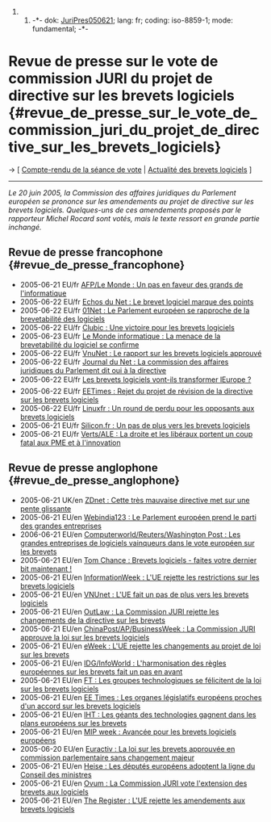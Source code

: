 1.  1.  -\*- dok: [JuriPres050621](JuriPres050621 "wikilink"); lang: fr;
        coding: iso-8859-1; mode: fundamental; -\*-

# Revue de presse sur le vote de commission JURI du projet de directive sur les brevets logiciels {#revue_de_presse_sur_le_vote_de_commission_juri_du_projet_de_directive_sur_les_brevets_logiciels}

-\> \[ [ Compte-rendu de la séance de vote](Juri050620En "wikilink") \|
[ Actualité des brevets logiciels](SwpatcninoFr "wikilink") \]

------------------------------------------------------------------------

*Le 20 juin 2005, la Commission des affaires juridiques du Parlement
européen se prononce sur les amendements au projet de directive sur les
brevets logiciels. Quelques-uns de ces amendements proposés par le
rapporteur Michel Rocard sont votés, mais le texte ressort en grande
partie inchangé.*

## Revue de presse francophone {#revue_de_presse_francophone}

-   2005-06-21 EU/fr [AFP/Le Monde : Un pas en faveur des grands de
    l\'informatique](http://www.lemonde.fr/web/depeches/0,14-0,39-25195974@7-50,0.html "wikilink")
-   2005-06-22 EU/fr [Echos du Net : Le brevet logiciel marque des
    points](http://www.echosdunet.net/news/index.php?id_news=1134 "wikilink")
-   2005-06-22 EU/fr [01Net : Le Parlement européen se rapproche de la
    brevetabilité des
    logiciels](http://www.01net.com/editorial/282217/breves/business-en-bref/ "wikilink")
-   2005-06-22 EU/fr [Clubic : Une victoire pour les brevets
    logiciels](http://www.clubic.com/actualite-20892-europe-une-victoire-pour-les-brevets-logiciels-.html "wikilink")
-   2005-06-23 EU/fr [Le Monde informatique : La menace de la
    brevetabilité du logiciel se
    confirme](http://www.weblmi.com/sections/articles/2005/06/la_menace_de_la_brev/ "wikilink")
-   2005-06-22 EU/fr [VnuNet : Le rapport sur les brevets logiciels
    approuvé](http://www.vnunet.fr/actualite/tpepme_-_business/vie_publique/20050622003 "wikilink")
-   2005-06-22 EU/fr [Journal du Net : La commission des affaires
    juridiques du Parlement dit oui à la
    directive](http://solutions.journaldunet.com/0506/050622_brevets_juri.shtml "wikilink")
-   2005-06-22 EU/fr [Les brevets logiciels vont-ils transformer
    lEurope
    ?](http://www.neteconomie.com/perl/navig.pl/neteconomie/infos/article/20050622162347 "wikilink")
-   2005-06-22 EU/fr [EETimes : Rejet du projet de révision de la
    directive sur les brevets logiciels
    ](http://www.eetimes.fr/bus/news/showArticle.jhtml?articleID=164901902 "wikilink")
-   2005-06-22 EU/fr [Linuxfr : Un round de perdu pour les opposants aux
    brevets
    logiciels](http://linuxfr.org/2005/06/22/19180.html "wikilink")
-   2005-06-21 EU/fr [Silicon.fr : Un pas de plus vers les brevets
    logiciels](http://www.silicon.fr/getarticle.asp?ID=10374 "wikilink")
-   2005-06-21 EU/fr [Verts/ALE : La droite et les libéraux portent un
    coup fatal aux PME et à
    l\'innovation](http://verts-europe-sinople.net/article205.html "wikilink")

## Revue de presse anglophone {#revue_de_presse_anglophone}

-   2005-06-21 UK/en [ZDnet : Cette très mauvaise directive met sur une
    pente
    glissante](http://comment.zdnet.co.uk/other/0,39020682,39185040,00.htm "wikilink")
-   2005-06-21 EU/en [Webindia123 : Le Parlement européen prend le parti
    des grandes
    entreprises](http://news.webindia123.com/news/showdetails.asp?id=90412&n_date=20050622&cat=Business "wikilink")
-   2006-06-21 EU/en [Computerworld/Reuters/Washington Post : Les
    grandes entreprises de logiciels vainqueurs dans le vote européen
    sur les
    brevets](http://www.computerworld.com/governmenttopics/government/legalissues/story/0,10801,102663,00.html "wikilink")
-   2005-06-21 EU/en [Tom Chance : Brevets logiciels - faites votre
    dernier bit maintenant
    !](http://tom.acrewoods.net/node/212 "wikilink")
-   2005-06-21 EU/en [InformationWeek : L\'UE rejette les restrictions
    sur les brevets
    logiciels](http://informationweek.com/story/showArticle.jhtml?articleID=164901494 "wikilink")
-   2005-06-21 EU/en [VNUnet : L\'UE fait un pas de plus vers les
    brevets
    logiciels](http://www.vnunet.com/vnunet/news/2138448/eu-software-patent-legislation "wikilink")
-   2005-06-21 EU/en [OutLaw : La Commission JURI rejette les
    changements de la directive sur les
    brevets](http://www.out-law.com/php/page.php?page_id=committeerejectsch1119355032&area=news "wikilink")
-   2005-06-21 EU/en [ChinaPost/AP/BusinessWeek : La Commission JURI
    approuve la loi sur les brevets
    logiciels](http://www.chinapost.com.tw/i_latestdetail.asp?id=28708 "wikilink")
-   2005-06-21 EU/en [eWeek : L\'UE rejette les changements au projet de
    loi sur les
    brevets](http://www.eweek.com/article2/0,1759,1829955,00.asp "wikilink")
-   2005-06-21 EU/en [IDG/InfoWorld : L\'harmonisation des règles
    européennes sur les brevets fait un pas en
    avant](http://www.infoworld.com/article/05/06/21/HNharmonizedpatent_1.html "wikilink")
-   2005-06-21 EU/en [FT : Les groupes technologiques se félicitent de
    la loi sur les brevets
    logiciels](http://news.ft.com/cms/s/8797e284-e1fd-11d9-bf18-00000e2511c8.html "wikilink")
-   2005-06-21 EU/en [EE Times : Les organes législatifs européens
    proches d\'un accord sur les brevets
    logiciels](http://www.eet.com/news/latest/showArticle.jhtml?articleID=164901419 "wikilink")
-   2005-06-21 EU/en [IHT : Les géants des technologies gagnent dans les
    plans européens sur les
    brevets](http://www.iht.com/articles/2005/06/21/business/patents.php "wikilink")
-   2005-06-21 EU/en [MIP week : Avancée pour les brevets logiciels
    européens](http://www.managingip.com/default.asp?page=9&PubID=198&SID=519960&ISS=16664 "wikilink")
-   2005-06-20 EU/en [Euractiv : La loi sur les brevets approuvée en
    commission parlementaire sans changement
    majeur](http://www.euractiv.com/Article?tcmuri=tcm:29-141220-16&type=News "wikilink")
-   2005-06-21 EU/en [Heise : Les députés européens adoptent la ligne du
    Conseil des
    ministres](http://www.heise.de/english/newsticker/news/60873 "wikilink")
-   2005-06-21 EU/en [Ovum : La Commission JURI vote l\'extension des
    brevets aux
    logiciels](http://www.ovum.com/news/euronews.asp?id=2765 "wikilink")
-   2005-06-21 EU/en [The Register : L\'UE rejette les amendements aux
    brevets
    logiciels](http://www.theregister.co.uk/2005/06/21/eu_scraps_amendments/ "wikilink")
